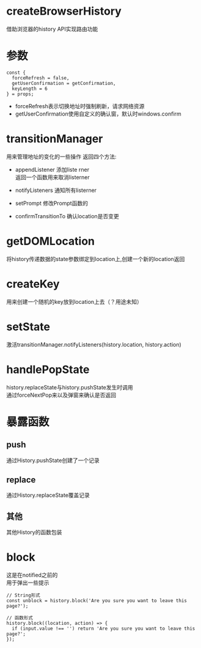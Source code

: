 # createBrowserHistory

借助浏览器的history API实现路由功能

# 参数
```
const {
  forceRefresh = false,
  getUserConfirmation = getConfirmation,
  keyLength = 6
} = props;
```
- forceRefresh表示切换地址时强制刷新，请求网络资源
- getUserConfirmation使用自定义的确认窗，默认时windows.confirm
# transitionManager
用来管理地址的变化的一些操作
返回四个方法:
- appendListener 添加liste  rner  
  返回一个函数用来取消listerner
- notifyListeners 通知所有listerner

- setPrompt 修改Prompt函数的
- confirmTransitionTo 确认location是否变更

# getDOMLocation
将history传递数据的state参数绑定到location上,创建一个新的location返回

# createKey
用来创建一个随机的key放到location上去（？用途未知）

# setState
激活transitionManager.notifyListeners(history.location, history.action)

# handlePopState
history.replaceState与history.pushState发生时调用  
通过forceNextPop来以及弹窗来确认是否返回

# 暴露函数

## push
通过History.pushState创建了一个记录
## replace
通过History.replaceState覆盖记录
## 其他
其他History的函数包装

# block
这是在notified之前的  
用于弹出一些提示
```
// String形式
const unblock = history.block('Are you sure you want to leave this page?');

// 函数形式
history.block((location, action) => {
  if (input.value !== '') return 'Are you sure you want to leave this page?';
});
```